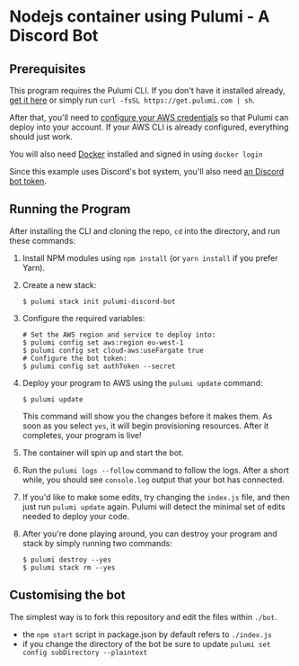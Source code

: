 # Nodejs container using Pulumi - A Discord Bot

## Prerequisites

This program requires the Pulumi CLI.  If you don't have it installed already,
[get it here](https://pulumi.io/install) or simply run `curl -fsSL https://get.pulumi.com | sh`.

After that, you'll need to [configure your AWS credentials](https://pulumi.io/install/aws.html) so that Pulumi can
deploy into your account.  If your AWS CLI is already configured, everything should just work.

You will also need [Docker](https://www.docker.com/get-docker) installed and signed in using `docker login`

Since this example uses Discord's bot system, you'll also need
[an Discord bot token](https://discordapp.com/developers/applications/me#top).

## Running the Program

After installing the CLI and cloning the repo, `cd` into the directory, and run these commands:

1. Install NPM modules using `npm install` (or `yarn install` if you prefer Yarn).

2. Create a new stack:

    ```
    $ pulumi stack init pulumi-discord-bot
    ```

3. Configure the required variables:

    ```
    # Set the AWS region and service to deploy into:
    $ pulumi config set aws:region eu-west-1
    $ pulumi config set cloud-aws:useFargate true
    # Configure the bot token:
    $ pulumi config set authToken --secret
    ```

4. Deploy your program to AWS using the `pulumi update` command:

   ```
   $ pulumi update
   ```

   This command  will show you the changes before it makes them.  As soon as you select `yes`, it will begin
   provisioning resources.  After it completes, your program is live!

5. The container will spin up and start the bot.

6. Run the `pulumi logs --follow` command to follow the logs.  After a short while, you should see `console.log`
   output that your bot has connected.

7. If you'd like to make some edits, try changing the `index.js` file, and then just run `pulumi update` again.
   Pulumi will detect the minimal set of edits needed to deploy your code.

8. After you're done playing around, you can destroy your program and stack by simply running two commands:

    ```
    $ pulumi destroy --yes
    $ pulumi stack rm --yes
    ```

## Customising the bot

The simplest way is to fork this repository and edit the files within `./bot`.
- the `npm start` script in package.json by default refers to `./index.js`
- if you change the directory of the bot be sure to update `pulumi set config subDirectory --plaintext`

